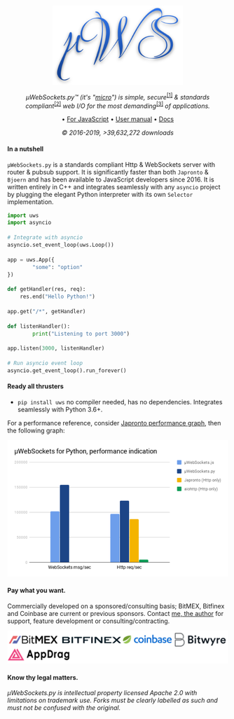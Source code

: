 <div align="center">
<img src="misc/logo.svg" height="180" />

*µWebSockets.py™ (it's "[micro](https://en.wikipedia.org/wiki/Micro-)") is simple, secure*<sup>[[1]](https://github.com/uNetworking/uWebSockets/tree/master/fuzzing)</sup> *& standards compliant*<sup>[[2]](https://unetworking.github.io/uWebSockets.js/report.pdf)</sup> *web I/O for the most demanding*<sup>[[3]](https://github.com/uNetworking/uWebSockets/tree/master/benchmarks)</sup> *of applications.*

• [For JavaScript](https://github.com/uNetworking/uWebSockets.js) • [User manual](https://github.com/uNetworking/uWebSockets/blob/master/misc/READMORE.md) • [Docs](https://unetworking.github.io/uWebSockets.js/generated/)

*© 2016-2019, >39,632,272 downloads*

</div>

#### In a nutshell

`µWebSockets.py` is a standards compliant Http & WebSockets server with router & pubsub support. It is significantly faster than both `Japronto` & `Bjoern` and has been available to JavaScript developers since 2016. It is written entirely in C++ and integrates seamlessly with any `asyncio` project by plugging the elegant Python interpreter with its own `Selector` implementation.

```python
import uws
import asyncio

# Integrate with asyncio
asyncio.set_event_loop(uws.Loop())

app = uws.App({
        "some": "option"
})

def getHandler(res, req):
	res.end("Hello Python!")

app.get("/*", getHandler)

def listenHandler():
        print("Listening to port 3000")

app.listen(3000, listenHandler)

# Run asyncio event loop
asyncio.get_event_loop().run_forever()
```

#### Ready all thrusters

* `pip install uws` no compiler needed, has no dependencies. Integrates seamlessly with Python 3.6+.

For a performance reference, consider [Japronto performance graph](https://github.com/squeaky-pl/japronto#performance), then the following graph:

![](misc/perf.png)

#### Pay what you want.
Commercially developed on a sponsored/consulting basis; BitMEX, Bitfinex and Coinbase are current or previous sponsors. Contact [me, the author](https://github.com/alexhultman) for support, feature development or consulting/contracting.

![](https://raw.githubusercontent.com/uNetworking/uWebSockets/master/misc/2018.png)

#### Know thy legal matters.

*µWebSockets.py is intellectual property licensed Apache 2.0 with limitations on trademark use. Forks must be clearly labelled as such and must not be confused with the original.*
